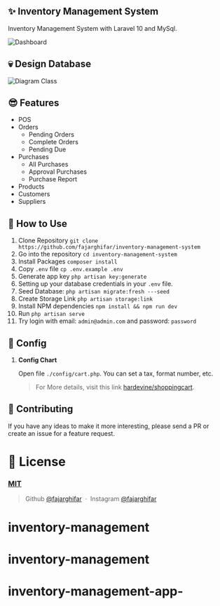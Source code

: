 ## ✨ Inventory Management System

Inventory Management System with Laravel 10 and MySql.

![Dashboard](https://user-images.githubusercontent.com/71541409/236858603-89e4be74-0a8b-4b4b-98b0-24e66ec5602d.png)

## 💀 Design Database
![Diagram Class](https://github.com/fajarghifar/inventory-management-system/assets/71541409/0c7d4163-96f5-4724-8741-4615e52ecf98)

## 😎 Features
- POS
- Orders
  - Pending Orders
  - Complete Orders
  - Pending Due
- Purchases
  - All Purchases
  - Approval Purchases
  - Purchase Report
- Products
- Customers
- Suppliers

## 🚀 How to Use

1. Clone Repository `git clone https://github.com/fajarghifar/inventory-management-system` 
2. Go into the repository `cd inventory-management-system`
3. Install Packages `composer install`
4. Copy `.env` file `cp .env.example .env`
5. Generate app key `php artisan key:generate`
6. Setting up your database credentials in your `.env` file.
7. Seed Database: `php artisan migrate:fresh ---seed`
8. Create Storage Link `php artisan storage:link`
9. Install NPM dependencies `npm install && npm run dev`
10. Run `php artisan serve`
11. Try login with email: `admin@admin.com` and password: `password`

## 🚀 Config

1. **Config Chart**

    Open file `./config/cart.php`. You can set a tax, format number, etc.
    > For More details, visit this link [hardevine/shoppingcart](https://packagist.org/packages/hardevine/shoppingcart).

## 📝 Contributing

If you have any ideas to make it more interesting, please send a PR or create an issue for a feature request.

# 🤝 License

### [MIT](LICENSE)

> Github [@fajarghifar](https://github.com/fajarghifar) &nbsp;&middot;&nbsp;
> Instagram [@fajarghifar](https://instagram.com/fajarghifar)
# inventory-management
# inventory-management
# inventory-management-app-
